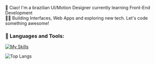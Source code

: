 👋 Ciao!  I'm a brazilian UI/Motion Designer currently learning Front-End Development<br>
👨‍💻 Building Interfaces, Web Apps and exploring new tech. Let's code something awesome!

### 🔨 Languages and Tools:
[![My Skills](https://skillicons.dev/icons?i=vscode,js,html,css,sass,tailwind,bootstrap,github,git,figma,xd,ps,ai,ae,pr&perline=8)](https://skillicons.dev)

![Top Langs](https://github-readme-stats.vercel.app/api/top-langs/?username=correlucas&layout=compact)

